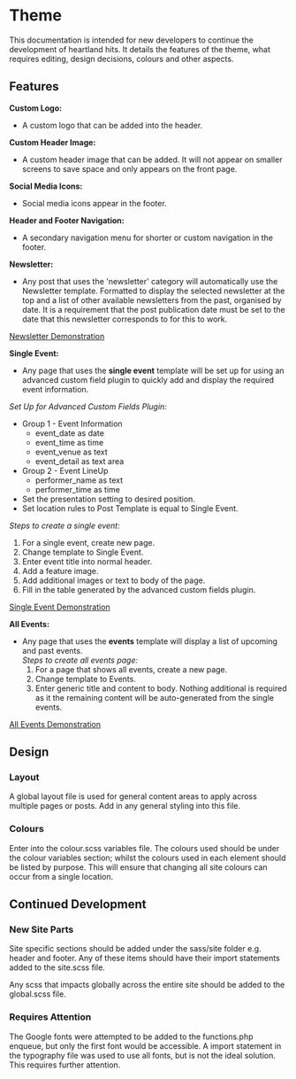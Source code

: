 # Theme

This documentation is intended for new developers to continue the development of heartland hits. It details the features
of the theme, what requires editing, design decisions, colours and other aspects.

## Features

**Custom Logo:**

* A custom logo that can be added into the header.

**Custom Header Image:**

* A custom header image that can be added. It will not appear on smaller screens to save space and only appears on the
  front page.

**Social Media Icons:**

* Social media icons appear in the footer.

**Header and Footer Navigation:**

* A secondary navigation menu for shorter or custom navigation in the footer.

**Newsletter:**

* Any post that uses the 'newsletter' category will automatically use the Newsletter template. Formatted to display the
  selected newsletter at the top and a list of other available newsletters from the past, organised by date. It is a
  requirement that the post publication date must be set to the date that this newsletter corresponds to for this to
  work.

[Newsletter Demonstration](https://youtu.be/k4tvlRfV1kY)

**Single Event:**

* Any page that uses the **single event** template will be set up for using an advanced custom field plugin to quickly
  add and display the required event information. <br>

_Set Up for Advanced Custom Fields Plugin:_

* Group 1 - Event Information
    * event_date as date
    * event_time as time
    * event_venue as text
    * event_detail as text area
* Group 2 - Event LineUp
    * performer_name as text
    * performer_time as time
* Set the presentation setting to desired position.
* Set location rules to Post Template is equal to Single Event.
  <br>

_Steps to create a single event:_

1. For a single event, create new page.
2. Change template to Single Event.
3. Enter event title into normal header.
4. Add a feature image.
5. Add additional images or text to body of the page.
6. Fill in the table generated by the advanced custom fields plugin.
   <br>

[Single Event Demonstration](https://youtu.be/VBa67gwCeRw)

**All Events:**

* Any page that uses the **events** template will display a list of upcoming and past events. <br>
  _Steps to create all events page:_
    1. For a page that shows all events, create a new page.
    2. Change template to Events.
    3. Enter generic title and content to body. Nothing additional is required as it the remaining content will be
       auto-generated from the single events.

[All Events Demonstration](https://youtu.be/yGbz176-ruE)

## Design

### Layout

A global layout file is used for general content areas to apply across multiple pages or posts. Add in any general
styling into this file.

### Colours

Enter into the colour.scss variables file. The colours used should be under the colour variables section; whilst the
colours used in each element should be listed by purpose. This will ensure that changing all site colours can occur from
a single location.

## Continued Development

### New Site Parts

Site specific sections should be added under the sass/site folder e.g. header and footer. Any of these items should have
their import statements added to the site.scss file.

Any scss that impacts globally across the entire site should be added to the global.scss file.

### Requires Attention

The Google fonts were attempted to be added to the functions.php enqueue, but only the first font would be accessible. A
import statement in the typography file was used to use all fonts, but is not the ideal solution. This requires further
attention. 

